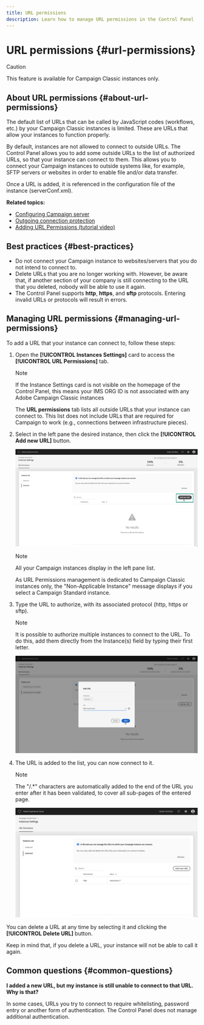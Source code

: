 ```yaml
---
title: URL permissions
description: Learn how to manage URL permissions in the Control Panel
---
```


# URL permissions {#url-permissions}

>[!CAUTION]
>
>This feature is available for Campaign Classic instances only.

## About URL permissions {#about-url-permissions}

The default list of URLs that can be called by JavaScript codes (workflows, etc.) by your Campaign Classic instances is limited. These are URLs that allow your instances to function properly.

By default, instances are not allowed to connect to outside URLs. The Control Panel allows you to add some outside URLs to the list of authorized URLs, so that your instance can connect to them. This allows you to connect your Campaign instances to outside systems like, for example, SFTP servers or websites in order to enable file and/or data transfer.

Once a URL is added, it is referenced in the configuration file of the instance (serverConf.xml).

**Related topics:**

* [Configuring Campaign server](https://docs.campaign.adobe.com/doc/AC/en/INS_Additional_configurations_Configuring_Campaign_server.html)
* [Outgoing connection protection](https://docs.campaign.adobe.com/doc/AC/en/INS_Additional_configurations_Configuring_Campaign_server.html#Outgoing_connection_protection)
* [Adding URL Permissions (tutorial video)](https://docs.adobe.com/content/help/en/campaign-learn/campaign-classic-tutorials/administrating/control-panel-acc/adding-url-permissions.html)

## Best practices {#best-practices}

* Do not connect your Campaign instance to websites/servers that you do not intend to connect to.
* Delete URLs that you are no longer working with. However, be aware that, if another section of your company is still connecting to the URL that you deleted, nobody will be able to use it again.
* The Control Panel supports **http**, **https**, and **sftp** protocols. Entering invalid URLs or protocols will result in errors.

## Managing URL permissions {#managing-url-permissions}

To add a URL that your instance can connect to, follow these steps:

1. Open the **[!UICONTROL Instances Settings]** card to access the **[!UICONTROL URL Permissions]** tab.

    >[!NOTE]
    >
    >If the Instance Settings card is not visible on the homepage of the Control Panel, this means your IMS ORG ID is not associated with any Adobe Campaign Classic instances
    >
    >The <b><span class="uicontrol">URL permissions</span></b> tab lists all outside URLs that your instance can connect to. This list does not include URLs that are required for Campaign to work (e.g., connections between infrastructure pieces).

1. Select in the left pane the desired instance, then click the **[!UICONTROL Add new URL]** button.

    ![](assets/add_url1.png)

    >[!NOTE]
    >
    >All your Campaign instances display in the left pane list.
    >
    >As URL Permissions management is dedicated to Campaign Classic instances only, the "Non-Applicable Instance" message displays if you select a Campaign Standard instance.  

1. Type the URL to authorize, with its associated protocol (http, https or sftp).

    >[!NOTE]
    >
    >It is possible to authorize multiple instances to connect to the URL. To do this, add them directly from the Instance(s) field by typing their first letter.

    ![](assets/add_url2.png)

1. The URL is added to the list, you can now connect to it.

    >[!NOTE]
    >
    >The "/.*" characters are automatically added to the end of the URL you enter after it has been validated, to cover all sub-pages of the entered page.

    ![](assets/add_url_listnew.png)

You can delete a URL at any time by selecting it and clicking the **[!UICONTROL Delete URL]** button.

Keep in mind that, if you delete a URL, your instance will not be able to call it again.

## Common questions {#common-questions}

**I added a new URL, but my instance is still unable to connect to that URL. Why is that?**

In some cases, URLs you try to connect to require whitelisting, password entry or another form of authentication. The Control Panel does not manage additional authentication.
